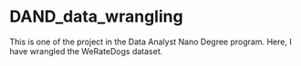 # DAND_data_wrangling
This is one of the project in the Data Analyst Nano Degree program. Here, I have wrangled the WeRateDogs dataset.
